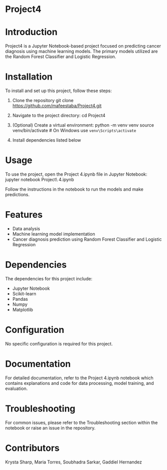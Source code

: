 # Project4
# Introduction
Project4 is a Jupyter Notebook-based project focused on predicting cancer diagnosis using machine learning models. The primary models utilized are the Random Forest Classifier and Logistic Regression.

# Installation
To install and set up this project, follow these steps:

1. Clone the repository
   git clone https://github.com/mafeestaba/Project4.git
   
3. Navigate to the project directory:
   cd Project4
   
4. (Optional) Create a virtual environment:
   python -m venv venv
   source venv/bin/activate  # On Windows use `venv\Scripts\activate`
   
6. Install dependencies listed below

# Usage
To use the project, open the Project 4.ipynb file in Jupyter Notebook:
  jupyter notebook Project\ 4.ipynb

Follow the instructions in the notebook to run the models and make predictions.

# Features
* Data analysis
* Machine learning model implementation
* Cancer diagnosis prediction using Random Forest Classifier and Logistic Regression

# Dependencies
The dependencies for this project include:

* Jupyter Notebook
* Scikit-learn
* Pandas
* Numpy
* Matplotlib

# Configuration
No specific configuration is required for this project.

# Documentation
For detailed documentation, refer to the Project 4.ipynb notebook which contains explanations and code for data processing, model training, and evaluation.

# Troubleshooting
For common issues, please refer to the Troubleshooting section within the notebook or raise an issue in the repository.

# Contributors
Krysta Sharp, Maria Torres, Soubhadra Sarkar, Gaddiel Hernandez 
